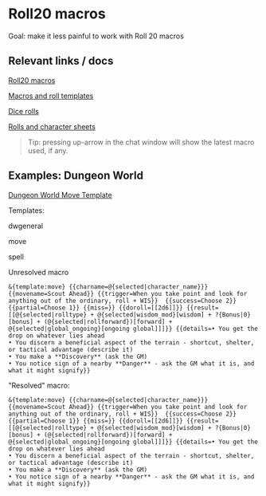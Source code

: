 # Roll20 macros

Goal: make it less painful to work with Roll 20 macros

## Relevant links / docs

[Roll20 macros](https://help.roll20.net/hc/en-us/articles/360037256794-Macros)

[Macros and roll templates](https://help.roll20.net/hc/en-us/articles/360037257334-How-to-Make-Roll-Templates)

[Dice rolls](https://help.roll20.net/hc/en-us/articles/360037773133-Dice-Reference)

[Rolls and character sheets](https://help.roll20.net/hc/en-us/articles/4403865972503-Custom-Roll-Parsing-for-Character-Sheets)

> Tip: pressing up-arrow in the chat window will show the latest macro used, if any.

## Examples: Dungeon World

[Dungeon World Move Template](https://github.com/Roll20/roll20-character-sheets/blob/master/Dungeon%20World%20by%20Roll20/Dungeon%20World.html#L747-L811)

Templates:

dwgeneral

move

spell


Unresolved macro

```
&{template:move} {{charname=@{selected|character_name}}} {{movename=Scout Ahead}} {{trigger=When you take point and look for anything out of the ordinary, roll + WIS}}  {{success=Choose 2}} {{partial=Choose 1}} {{miss=}} {{doroll=[[2d6]]}} {{result=[[@{selected|rolltype} + @{selected|wisdom_mod}[wisdom] + ?{Bonus|0}[bonus] + (@{selected|rollforward})[forward] + @{selected|global_ongoing}[ongoing global]]]}} {{details=• You get the drop on whatever lies ahead
• You discern a beneficial aspect of the terrain - shortcut, shelter, or tactical advantage (describe it)
• You make a **Discovery** (ask the GM)
• You notice sign of a nearby **Danger** - ask the GM what it is, and what it might signify}}
```

"Resolved" macro:

```
&{template:move} {{charname=@{selected|character_name}}} {{movename=Scout Ahead}} {{trigger=When you take point and look for anything out of the ordinary, roll + WIS}}  {{success=Choose 2}} {{partial=Choose 1}} {{miss=}} {{doroll=[[2d6]]}} {{result=[[@{selected|rolltype} + @{selected|wisdom_mod}[wisdom] + ?{Bonus|0}[bonus] + (@{selected|rollforward})[forward] + @{selected|global_ongoing}[ongoing global]]]}} {{details=• You get the drop on whatever lies ahead
• You discern a beneficial aspect of the terrain - shortcut, shelter, or tactical advantage (describe it)
• You make a **Discovery** (ask the GM)
• You notice sign of a nearby **Danger** - ask the GM what it is, and what it might signify}}
```